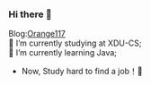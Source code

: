 ### Hi there 👋

<!--
**Orange117/Orange117** is a ✨ _special_ ✨ repository because its `README.md` (this file) appears on your GitHub profile.

Here are some ideas to get you started:

- 🔭 I’m currently studying at XDU-CS;
- 🌱 I’m currently learning Java;
- 👯 I’m looking to collaborate on ...
- 🤔 I’m looking for help with ...
- 💬 Ask me about ...
- 📫 How to reach me: ...
- 😄 Pronouns: ...
- ⚡ Fun fact: ...
-->
Blog:[Orange117](https://orange117.github.io/)  
🔭 I’m currently studying at XDU-CS;  
🌱 I’m currently learning Java;  
- Now, Study hard to find a job！💬
